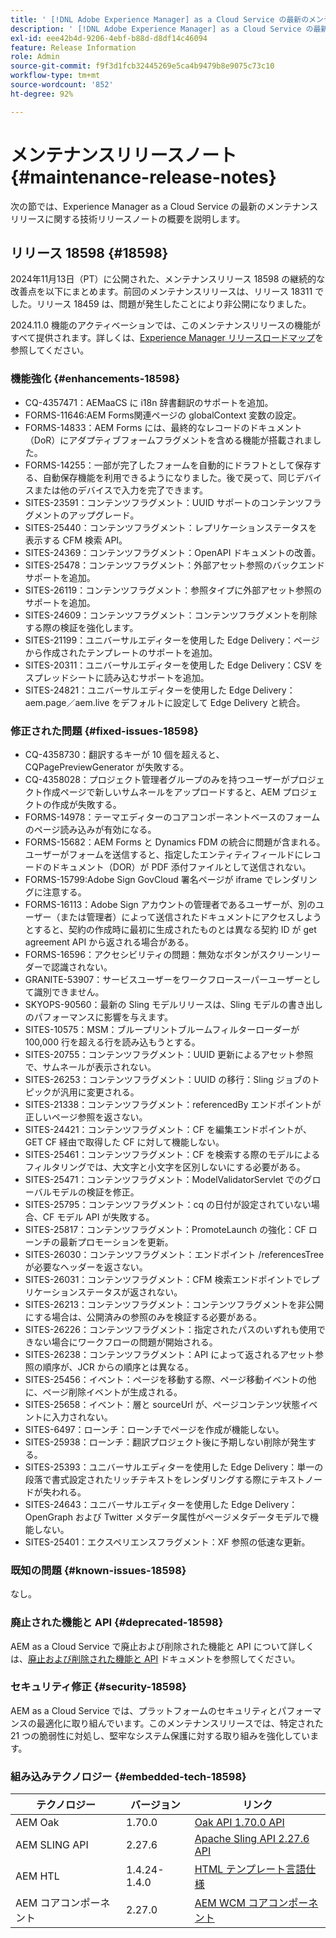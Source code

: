 ```yaml
---
title: ' [!DNL Adobe Experience Manager] as a Cloud Service の最新のメンテナンスリリースノート。'
description: ' [!DNL Adobe Experience Manager] as a Cloud Service の最新のメンテナンスリリースノート。'
exl-id: eee42b4d-9206-4ebf-b88d-d8df14c46094
feature: Release Information
role: Admin
source-git-commit: f9f3d1fcb32445269e5ca4b9479b8e9075c73c10
workflow-type: tm+mt
source-wordcount: '852'
ht-degree: 92%

---
```



# メンテナンスリリースノート {#maintenance-release-notes}

次の節では、Experience Manager as a Cloud Service の最新のメンテナンスリリースに関する技術リリースノートの概要を説明します。

## リリース 18598 {#18598}

2024年11月13日（PT）に公開された、メンテナンスリリース 18598 の継続的な改善点を以下にまとめます。前回のメンテナンスリリースは、リリース 18311 でした。リリース 18459 は、問題が発生したことにより非公開になりました。

2024.11.0 機能のアクティベーションでは、このメンテナンスリリースの機能がすべて提供されます。詳しくは、[Experience Manager リリースロードマップ](https://experienceleague.adobe.com/ja/docs/experience-manager-release-information/aem-release-updates/update-releases-roadmap)を参照してください。

### 機能強化 {#enhancements-18598}

* CQ-4357471：AEMaaCS に i18n 辞書翻訳のサポートを追加。
* FORMS-11646:AEM Forms関連ページの globalContext 変数の設定。
* FORMS-14833：AEM Forms には、最終的なレコードのドキュメント（DoR）にアダプティブフォームフラグメントを含める機能が搭載されました。
* FORMS-14255：一部が完了したフォームを自動的にドラフトとして保存する、自動保存機能を利用できるようになりました。後で戻って、同じデバイスまたは他のデバイスで入力を完了できます。
* SITES-23591：コンテンツフラグメント：UUID サポートのコンテンツフラグメントのアップグレード。
* SITES-25440：コンテンツフラグメント：レプリケーションステータスを表示する CFM 検索 API。
* SITES-24369：コンテンツフラグメント：OpenAPI ドキュメントの改善。
* SITES-25478：コンテンツフラグメント：外部アセット参照のバックエンドサポートを追加。
* SITES-26119：コンテンツフラグメント：参照タイプに外部アセット参照のサポートを追加。
* SITES-24609：コンテンツフラグメント：コンテンツフラグメントを削除する際の検証を強化します。
* SITES-21199：ユニバーサルエディターを使用した Edge Delivery：ページから作成されたテンプレートのサポートを追加。
* SITES-20311：ユニバーサルエディターを使用した Edge Delivery：CSV をスプレッドシートに読み込むサポートを追加。
* SITES-24821：ユニバーサルエディターを使用した Edge Delivery：aem.page／aem.live をデフォルトに設定して Edge Delivery と統合。

### 修正された問題 {#fixed-issues-18598}

* CQ-4358730：翻訳するキーが 10 個を超えると、CQPagePreviewGenerator が失敗する。
* CQ-4358028：プロジェクト管理者グループのみを持つユーザーがプロジェクト作成ページで新しいサムネールをアップロードすると、AEM プロジェクトの作成が失敗する。
* FORMS-14978：テーマエディターのコアコンポーネントベースのフォームのページ読み込みが有効になる。
* FORMS-15682：AEM Forms と Dynamics FDM の統合に問題が含まれる。ユーザーがフォームを送信すると、指定したエンティティフィールドにレコードのドキュメント（DOR）が PDF 添付ファイルとして送信されない。
* FORMS-15799:Adobe Sign GovCloud 署名ページが iframe でレンダリングに注意する。
* FORMS-16113：Adobe Sign アカウントの管理者であるユーザーが、別のユーザー（または管理者）によって送信されたドキュメントにアクセスしようとすると、契約の作成時に最初に生成されたものとは異なる契約 ID が get agreement API から返される場合がある。
* FORMS-16596：アクセシビリティの問題：無効なボタンがスクリーンリーダーで認識されない。
* GRANITE-53907：サービスユーザーをワークフロースーパーユーザーとして識別できません。
* SKYOPS-90560：最新の Sling モデルリリースは、Sling モデルの書き出しのパフォーマンスに影響を与えます。
* SITES-10575：MSM：ブループリントブルームフィルターローダーが 100,000 行を超える行を読み込もうとする。
* SITES-20755：コンテンツフラグメント：UUID 更新によるアセット参照で、サムネールが表示されない。
* SITES-26253：コンテンツフラグメント：UUID の移行：Sling ジョブのトピックが汎用に変更される。
* SITES-21338：コンテンツフラグメント：referencedBy エンドポイントが正しいページ参照を返さない。
* SITES-24421：コンテンツフラグメント：CF を編集エンドポイントが、GET CF 経由で取得した CF に対して機能しない。
* SITES-25461：コンテンツフラグメント：CF を検索する際のモデルによるフィルタリングでは、大文字と小文字を区別しないにする必要がある。
* SITES-25471：コンテンツフラグメント：ModelValidatorServlet でのグローバルモデルの検証を修正。
* SITES-25795：コンテンツフラグメント：cq の日付が設定されていない場合、CF モデル API が失敗する。
* SITES-25817：コンテンツフラグメント：PromoteLaunch の強化：CF ローンチの最新プロモーションを更新。
* SITES-26030：コンテンツフラグメント：エンドポイント /referencesTree が必要なヘッダーを返さない。
* SITES-26031：コンテンツフラグメント：CFM 検索エンドポイントでレプリケーションステータスが返されない。
* SITES-26213：コンテンツフラグメント：コンテンツフラグメントを非公開にする場合は、公開済みの参照のみを検証する必要がある。
* SITES-26226：コンテンツフラグメント：指定されたパスのいずれも使用できない場合にワークフローの問題が開始される。
* SITES-26238：コンテンツフラグメント：API によって返されるアセット参照の順序が、JCR からの順序とは異なる。
* SITES-25456：イベント：ページを移動する際、ページ移動イベントの他に、ページ削除イベントが生成される。
* SITES-25658：イベント：層と sourceUrl が、ページコンテンツ状態イベントに入力されない。
* SITES-6497：ローンチ：ローンチでページを作成が機能しない。
* SITES-25938：ローンチ：翻訳プロジェクト後に予期しない削除が発生する。
* SITES-25393：ユニバーサルエディターを使用した Edge Delivery：単一の段落で書式設定されたリッチテキストをレンダリングする際にテキストノードが失われる。
* SITES-24643：ユニバーサルエディターを使用した Edge Delivery：OpenGraph および Twitter メタデータ属性がページメタデータモデルで機能しない。
* SITES-25401：エクスペリエンスフラグメント：XF 参照の低速な更新。

### 既知の問題 {#known-issues-18598}

なし。

### 廃止された機能と API {#deprecated-18598}

AEM as a Cloud Service で廃止および削除された機能と API について詳しくは、[廃止および削除された機能と API](/help/release-notes/deprecated-removed-features.md) ドキュメントを参照してください。

### セキュリティ修正 {#security-18598}

AEM as a Cloud Service では、プラットフォームのセキュリティとパフォーマンスの最適化に取り組んでいます。このメンテナンスリリースでは、特定された 21 つの脆弱性に対処し、堅牢なシステム保護に対する取り組みを強化しています。

### 組み込みテクノロジー {#embedded-tech-18598}

| テクノロジー | バージョン | リンク |
|---|---|---|
| AEM Oak | 1.70.0 | [Oak API 1.70.0 API](https://www.javadoc.io/doc/org.apache.jackrabbit/oak-api/1.70.0/index.html) |
| AEM SLING API | 2.27.6 | [Apache Sling API 2.27.6 API](https://www.javadoc.io/doc/org.apache.sling/org.apache.sling.api/latest/index.html) |
| AEM HTL | 1.4.24-1.4.0 | [HTML テンプレート言語仕様](https://github.com/adobe/htl-spec) |
| AEM コアコンポーネント | 2.27.0 | [AEM WCM コアコンポーネント](https://github.com/adobe/aem-core-wcm-components) |
